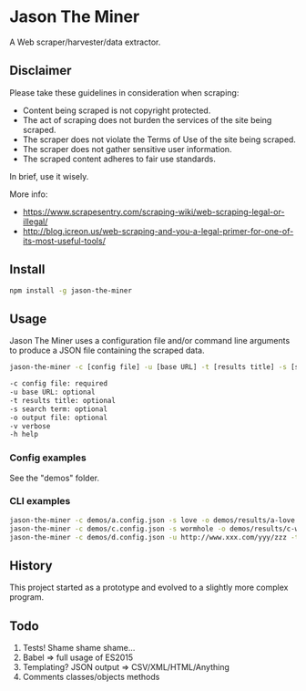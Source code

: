 # Jason The Miner

A Web scraper/harvester/data extractor.

## Disclaimer

Please take these guidelines in consideration when scraping:

- Content being scraped is not copyright protected.
- The act of scraping does not burden the services of the site being scraped.
- The scraper does not violate the Terms of Use of the site being scraped.
- The scraper does not gather sensitive user information.
- The scraped content adheres to fair use standards.

In brief, use it wisely.

More info:

- https://www.scrapesentry.com/scraping-wiki/web-scraping-legal-or-illegal/
- http://blog.icreon.us/web-scraping-and-you-a-legal-primer-for-one-of-its-most-useful-tools/

## Install

```bash
npm install -g jason-the-miner
```

## Usage

Jason The Miner uses a configuration file and/or command line arguments to produce a JSON file containing the scraped data.

```bash
jason-the-miner -c [config file] -u [base URL] -t [results title] -s [search term] -o [output file] -v

-c config file: required
-u base URL: optional
-t results title: optional
-s search term: optional
-o output file: optional
-v verbose
-h help
```

### Config examples

See the "demos" folder.

### CLI examples

```bash
jason-the-miner -c demos/a.config.json -s love -o demos/results/a-love.results.json
jason-the-miner -c demos/c.config.json -s wormhole -o demos/results/c-wormhole.results.json
jason-the-miner -c demos/d.config.json -u http://www.xxx.com/yyy/zzz -t "Some other episodes" -o demos/results/d.results.json
```

## History

This project started as a prototype and evolved to a slightly more complex program.

## Todo

1. Tests! Shame shame shame...
2. Babel => full usage of ES2015
3. Templating? JSON output => CSV/XML/HTML/Anything
4. Comments classes/objects methods
